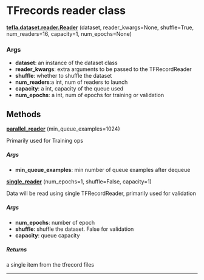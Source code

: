 # TFrecords reader class

<span class="extra_h1"><span style="color:black;"><a href=https://github.com/n3011/tefla/blob/master/tefla/dataset/reader.py#L9 target="_blank"><b>tefla.dataset.reader.Reader</b></a></span>  (dataset,  reader_kwargs=None,  shuffle=True,  num_readers=16,  capacity=1,  num_epochs=None)</span>

<h3>Args</h3>


 - **dataset**: an instance of the dataset class
 - **reader_kwargs**: extra arguments to be passed to the TFRecordReader
 - **shuffle**: whether to shuffle the dataset
 - **num_readers**:a int, num of readers to launch
 - **capacity**: a int, capacity of the queue used
 - **num_epochs**: a int, num of epochs for training or validation

<h2>Methods</h2>

 <span class="hr_large"></span> 



<span class="extra_h2"><span style="color:black;"><a href=https://github.com/n3011/tefla/blob/master/tefla/dataset/reader.py#L55 target="_blank"><b>parallel_reader</b></a></span>  (min_queue_examples=1024)</span>

Primarily used for Training ops

<h5>Args</h5>


 - **min_queue_examples**: min number of queue examples after dequeue

 <span class="hr_large"></span> 



<span class="extra_h2"><span style="color:black;"><a href=https://github.com/n3011/tefla/blob/master/tefla/dataset/reader.py#L35 target="_blank"><b>single_reader</b></a></span>  (num_epochs=1,  shuffle=False,  capacity=1)</span>

Data will be read using single TFRecordReader, primarily used for validation

<h5>Args</h5>


 - **num_epochs**: number of epoch
 - **shuffle**: shuffle the dataset. False for validation
 - **capacity**: queue capacity

<h5>Returns</h5>


a single item from the tfrecord files

 --------- 

